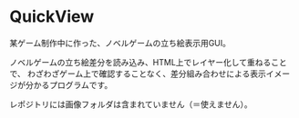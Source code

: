 # QuickView
某ゲーム制作中に作った、ノベルゲームの立ち絵表示用GUI。

ノベルゲームの立ち絵差分を読み込み、HTML上でレイヤー化して重ねることで、
わざわざゲーム上で確認することなく、差分組み合わせによる表示イメージが分かるプログラムです。

レポジトリには画像フォルダは含まれていません（＝使えません）。
